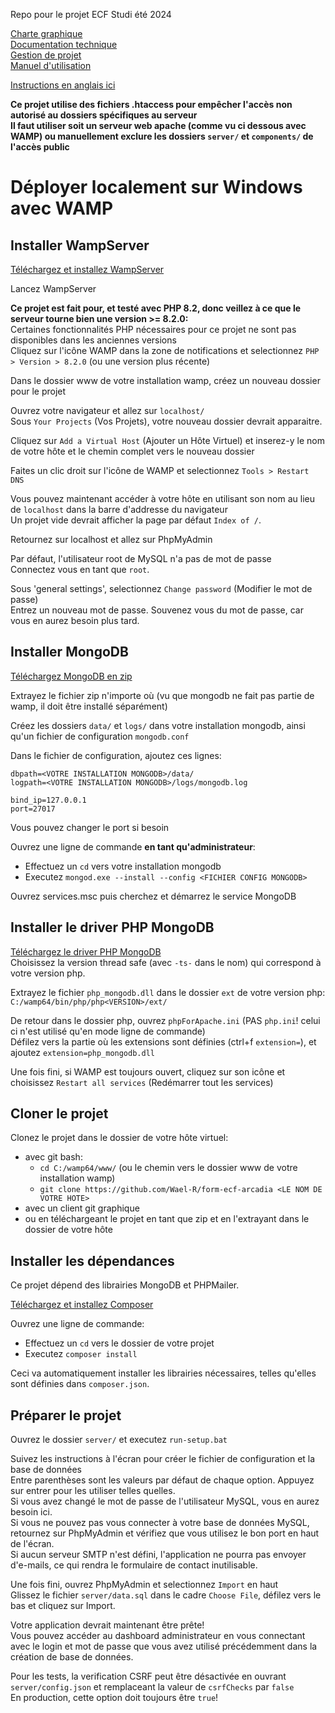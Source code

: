 Repo pour le projet ECF Studi été 2024

[Charte graphique](documents/charte_graphique.pdf)\
[Documentation technique](documents/documentation_technique.pdf)\
[Gestion de projet](documents/gestion_projet.pdf)\
[Manuel d'utilisation](documents/manuel.pdf)

[Instructions en anglais ici](README.md)

**Ce projet utilise des fichiers .htaccess pour empêcher l'accès non autorisé au dossiers spécifiques au serveur**\
**Il faut utiliser soit un serveur web apache (comme vu ci dessous avec WAMP) ou manuellement exclure les dossiers `server/` et `components/` de l'accès public**

# Déployer localement sur Windows avec WAMP

## Installer WampServer
[Téléchargez et installez WampServer](https://wampserver.aviatechno.net)

Lancez WampServer

**Ce projet est fait pour, et testé avec PHP 8.2, donc veillez à ce que le serveur tourne bien une version >= 8.2.0:**\
Certaines fonctionnalités PHP nécessaires pour ce projet ne sont pas disponibles dans les anciennes versions\
Cliquez sur l'icône WAMP dans la zone de notifications et selectionnez `PHP > Version > 8.2.0` (ou une version plus récente)

Dans le dossier www de votre installation wamp, créez un nouveau dossier pour le projet

Ouvrez votre navigateur et allez sur `localhost/`\
Sous `Your Projects` (Vos Projets), votre nouveau dossier devrait apparaitre.

Cliquez sur `Add a Virtual Host` (Ajouter un Hôte Virtuel) et inserez-y le nom de votre hôte et le chemin complet vers le nouveau dossier

Faites un clic droit sur l'icône de WAMP et selectionnez `Tools > Restart DNS`

Vous pouvez maintenant accéder à votre hôte en utilisant son nom au lieu de `localhost` dans la barre d'addresse du navigateur\
Un projet vide devrait afficher la page par défaut `Index of /`.

Retournez sur localhost et allez sur PhpMyAdmin

Par défaut, l'utilisateur root de MySQL n'a pas de mot de passe\
Connectez vous en tant que `root`.

Sous 'general settings', selectionnez `Change password` (Modifier le mot de passe)\
Entrez un nouveau mot de passe. Souvenez vous du mot de passe, car vous en aurez besoin plus tard.

## Installer MongoDB
[Téléchargez MongoDB en zip](https://www.mongodb.com/try/download/community)

Extrayez le fichier zip n'importe où (vu que mongodb ne fait pas partie de wamp, il doit être installé séparément)

Créez les dossiers `data/` et `logs/` dans votre installation mongodb, ainsi qu'un fichier de configuration `mongodb.conf`

Dans le fichier de configuration, ajoutez ces lignes:
```
dbpath=<VOTRE INSTALLATION MONGODB>/data/
logpath=<VOTRE INSTALLATION MONGODB>/logs/mongodb.log

bind_ip=127.0.0.1
port=27017
```
Vous pouvez changer le port si besoin

Ouvrez une ligne de commande **en tant qu'administrateur**:
- Effectuez un `cd` vers votre installation mongodb
- Executez `mongod.exe --install --config <FICHIER CONFIG MONGODB>`

Ouvrez services.msc puis cherchez et démarrez le service MongoDB

## Installer le driver PHP MongoDB
[Téléchargez le driver PHP MongoDB](https://github.com/mongodb/mongo-php-driver/releases/)\
Choisissez la version thread safe (avec `-ts-` dans le nom) qui correspond à votre version php.

Extrayez le fichier `php_mongodb.dll` dans le dossier `ext` de votre version php:\
`C:/wamp64/bin/php/php<VERSION>/ext/`

De retour dans le dossier php, ouvrez `phpForApache.ini` (PAS `php.ini`! celui ci n'est utilisé qu'en mode ligne de commande)\
Défilez vers la partie où les extensions sont définies (ctrl+f `extension=`), et ajoutez `extension=php_mongodb.dll`

Une fois fini, si WAMP est toujours ouvert, cliquez sur son icône et choisissez `Restart all services` (Redémarrer tout les services)

## Cloner le projet
Clonez le projet dans le dossier de votre hôte virtuel:
- avec git bash:
	- `cd C:/wamp64/www/` (ou le chemin vers le dossier www de votre installation wamp)
	- `git clone https://github.com/Wael-R/form-ecf-arcadia <LE NOM DE VOTRE HOTE>`
- avec un client git graphique
- ou en téléchargeant le projet en tant que zip et en l'extrayant dans le dossier de votre hôte

## Installer les dépendances
Ce projet dépend des librairies MongoDB et PHPMailer.

[Téléchargez et installez Composer](https://getcomposer.org/download/)

Ouvrez une ligne de commande:
- Effectuez un `cd` vers le dossier de votre projet
- Executez `composer install`

Ceci va automatiquement installer les librairies nécessaires, telles qu'elles sont définies dans `composer.json`.

## Préparer le projet
Ouvrez le dossier `server/` et executez `run-setup.bat`

Suivez les instructions à l'écran pour créer le fichier de configuration et la base de données\
Entre parenthèses sont les valeurs par défaut de chaque option. Appuyez sur entrer pour les utiliser telles quelles.\
Si vous avez changé le mot de passe de l'utilisateur MySQL, vous en aurez besoin ici.\
Si vous ne pouvez pas vous connecter à votre base de données MySQL, retournez sur PhpMyAdmin et vérifiez que vous utilisez le bon port en haut de l'écran.\
Si aucun serveur SMTP n'est défini, l'application ne pourra pas envoyer d'e-mails, ce qui rendra le formulaire de contact inutilisable.

Une fois fini, ouvrez PhpMyAdmin et selectionnez `Import` en haut\
Glissez le fichier `server/data.sql` dans le cadre `Choose File`, défilez vers le bas et cliquez sur Import.

Votre application devrait maintenant être prête!\
Vous pouvez accéder au dashboard administrateur en vous connectant avec le login et mot de passe que vous avez utilisé précédemment dans la création de base de données.

Pour les tests, la verification CSRF peut être désactivée en ouvrant `server/config.json` et remplaceant la valeur de `csrfChecks` par `false`\
En production, cette option doit toujours être `true`!